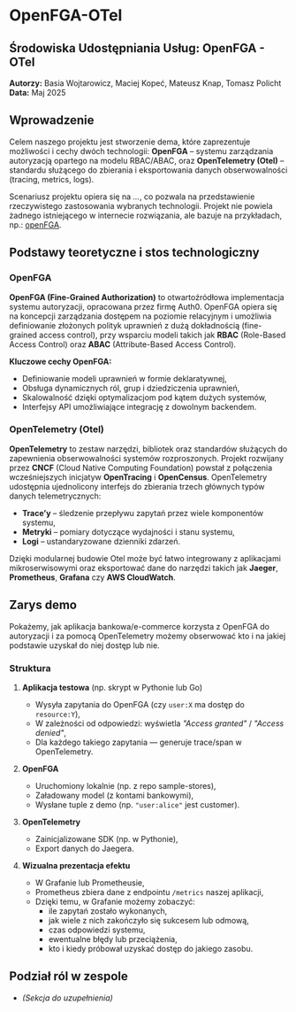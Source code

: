 # OpenFGA-OTel

## Środowiska Udostępniania Usług: OpenFGA - OTel

**Autorzy:** Basia Wojtarowicz, Maciej Kopeć, Mateusz Knap, Tomasz Policht  
**Data:** Maj 2025

## Wprowadzenie

Celem naszego projektu jest stworzenie dema, które zaprezentuje możliwości i cechy dwóch technologii: **OpenFGA** – systemu zarządzania autoryzacją opartego na modelu RBAC/ABAC, oraz **OpenTelemetry (Otel)** – standardu służącego do zbierania i eksportowania danych obserwowalności (tracing, metrics, logs).

Scenariusz projektu opiera się na _..._, co pozwala na przedstawienie rzeczywistego zastosowania wybranych technologii. Projekt nie powiela żadnego istniejącego w internecie rozwiązania, ale bazuje na przykładach, np.: [openFGA](https://github.com/openfga/sample-stores?fbclid=IwY2xjawKR1nxleHRuA2FlbQIxMAABHsJppZ4acY8LCBK6maNSxNt9_tu7k_jWHN-gTs0tglJkXIqhbqKXk8WucG95_aem_PaWmno4MIyNxFFq1ZlbVvw).

## Podstawy teoretyczne i stos technologiczny

### OpenFGA

**OpenFGA (Fine-Grained Authorization)** to otwartoźródłowa implementacja systemu autoryzacji, opracowana przez firmę Auth0. OpenFGA opiera się na koncepcji zarządzania dostępem na poziomie relacyjnym i umożliwia definiowanie złożonych polityk uprawnień z dużą dokładnością (fine-grained access control), przy wsparciu modeli takich jak **RBAC** (Role-Based Access Control) oraz **ABAC** (Attribute-Based Access Control).

**Kluczowe cechy OpenFGA:**

- Definiowanie modeli uprawnień w formie deklaratywnej,
- Obsługa dynamicznych ról, grup i dziedziczenia uprawnień,
- Skalowalność dzięki optymalizacjom pod kątem dużych systemów,
- Interfejsy API umożliwiające integrację z dowolnym backendem.

### OpenTelemetry (Otel)

**OpenTelemetry** to zestaw narzędzi, bibliotek oraz standardów służących do zapewnienia obserwowalności systemów rozproszonych. Projekt rozwijany przez **CNCF** (Cloud Native Computing Foundation) powstał z połączenia wcześniejszych inicjatyw **OpenTracing** i **OpenCensus**. OpenTelemetry udostępnia ujednolicony interfejs do zbierania trzech głównych typów danych telemetrycznych:

- **Trace’y** – śledzenie przepływu zapytań przez wiele komponentów systemu,
- **Metryki** – pomiary dotyczące wydajności i stanu systemu,
- **Logi** – ustandaryzowane dzienniki zdarzeń.

Dzięki modularnej budowie Otel może być łatwo integrowany z aplikacjami mikroserwisowymi oraz eksportować dane do narzędzi takich jak **Jaeger**, **Prometheus**, **Grafana** czy **AWS CloudWatch**.


## Zarys demo

Pokażemy, jak aplikacja bankowa/e-commerce korzysta z OpenFGA do autoryzacji i za pomocą OpenTelemetry możemy obserwować kto i na jakiej podstawie uzyskał do niej dostęp lub nie.

### Struktura

1. **Aplikacja testowa** (np. skrypt w Pythonie lub Go)
   - Wysyła zapytania do OpenFGA (czy `user:X` ma dostęp do `resource:Y`),
   - W zależności od odpowiedzi: wyświetla _"Access granted"_ / _"Access denied"_,
   - Dla każdego takiego zapytania — generuje trace/span w OpenTelemetry.

2. **OpenFGA**
   - Uruchomiony lokalnie (np. z repo sample-stores),
   - Załadowany model (z kontami bankowymi),
   - Wysłane tuple z demo (np. `"user:alice"` jest customer).

3. **OpenTelemetry**
   - Zainicjalizowane SDK (np. w Pythonie),
   - Export danych do Jaegera.

4. **Wizualna prezentacja efektu**
   - W Grafanie lub Prometheusie,
   - Prometheus zbiera dane z endpointu `/metrics` naszej aplikacji,
   - Dzięki temu, w Grafanie możemy zobaczyć:
     - ile zapytań zostało wykonanych,
     - jak wiele z nich zakończyło się sukcesem lub odmową,
     - czas odpowiedzi systemu,
     - ewentualne błędy lub przeciążenia,
     - kto i kiedy próbował uzyskać dostęp do jakiego zasobu.


## Podział ról w zespole

- *(Sekcja do uzupełnienia)*
